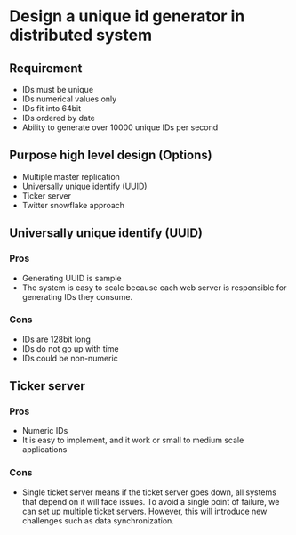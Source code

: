 # Design a unique id generator in distributed system

## Requirement

- IDs must be unique
- IDs numerical values only
- IDs fit into 64bit
- IDs ordered by date
- Ability to generate over 10000 unique IDs per second

## Purpose high level design (Options)

- Multiple master replication 
- Universally unique identify (UUID)
- Ticker server
- Twitter snowflake approach

## Universally unique identify (UUID)

### Pros
- Generating UUID is sample
- The system is easy to scale because each web server is responsible for generating IDs they consume.
### Cons
- IDs are 128bit long
- IDs do not go up with time
- IDs could be non-numeric

## Ticker server
### Pros
- Numeric IDs
- It is easy to implement, and it work or small to medium scale applications
### Cons
- Single ticket server means if the ticket server goes down, all systems that depend on it will face issues. To avoid a single point of failure, we can set up multiple ticket servers. However, this will introduce new challenges such as data synchronization.

